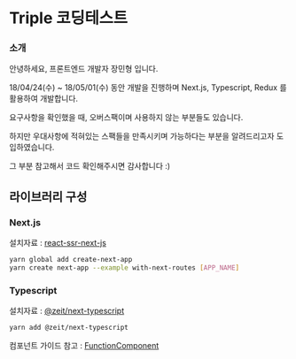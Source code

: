 # Triple 코딩테스트

### 소개
안녕하세요, 프론트엔드 개발자 장민형 입니다.

18/04/24(수) ~ 18/05/01(수) 동안 개발을 진행하며
Next.js, Typescript, Redux 를 활용하여 개발합니다.

요구사항을 확인했을 때, 오버스팩이며 사용하지 않는 부분들도 있습니다.

하지만 우대사항에 적혀있는 스팩들을 만족시키며 가능하다는 부분을 알려드리고자 도입하였습니다.

그 부분 참고해서 코드 확인해주시면 감사합니다 :)

## 라이브러리 구성

### Next.js
설치자료 : [react-ssr-next-js](https://holywater-jeong.github.io/blog/react-ssr-next-js/)
```bash
yarn global add create-next-app
yarn create next-app --example with-next-routes [APP_NAME]
```

### Typescript

설치자료 : [@zeit/next-typescript](https://www.npmjs.com/package/@zeit/next-typescript)
```bash
yarn add @zeit/next-typescript
```

컴포넌트 가이드 참고 : [FunctionComponent](https://fettblog.eu/typescript-react/components/)